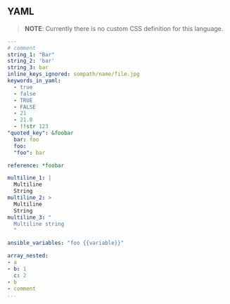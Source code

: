 YAML
----

> **NOTE**: Currently there is no custom CSS definition for this language.

``` yaml
---
# comment
string_1: "Bar"
string_2: 'bar'
string_3: bar
inline_keys_ignored: sompath/name/file.jpg
keywords_in_yaml:
  - true
  - false
  - TRUE
  - FALSE
  - 21
  - 21.0
  - !!str 123
"quoted_key": &foobar
  bar: foo
  foo:
  "foo": bar

reference: *foobar

multiline_1: |
  Multiline
  String
multiline_2: >
  Multiline
  String
multiline_3: "
  Multiline string
  "

ansible_variables: "foo {{variable}}"

array_nested:
- a
- b: 1
  c: 2
- b
- comment
...
```
